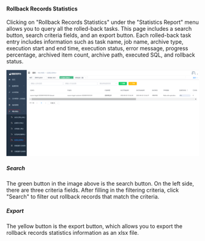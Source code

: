 #### Rollback Records Statistics

Clicking on "Rollback Records Statistics" under the "Statistics Report" menu allows you to query all the rolled-back tasks. This page includes a search button, search criteria fields, and an export button. Each rolled-back task entry includes information such as task name, job name, archive type, execution start and end time, execution status, error message, progress percentage, archived item count, archive path, executed SQL, and rollback status.

![image-20230621112909511](../../../images/whaleal-data/image-20230621112909511.png)

##### Search

The green button in the image above is the search button. On the left side, there are three criteria fields. After filling in the filtering criteria, click "Search" to filter out rollback records that match the criteria.

##### Export

The yellow button is the export button, which allows you to export the rollback records statistics information as an xlsx file.
